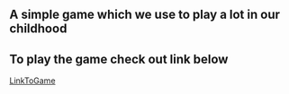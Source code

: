 ## A simple game which we use to play a lot in our childhood

## To play the game check out link below

[LinkToGame](https://find-target.netlify.app/)
